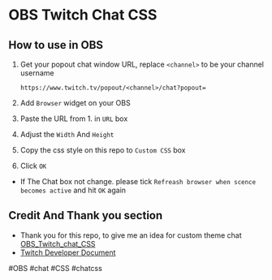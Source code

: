 # OBS Twitch Chat CSS

## How to use in OBS
1. Get your popout chat window URL, replace `<channel>` to be your channel username

    ```https://www.twitch.tv/popout/<channel>/chat?popout=```


2. Add `Browser` widget on your OBS
3. Paste the URL from 1. in `URL` box
4. Adjust the `Width` And `Height`
5. Copy the css style on this repo to `Custom CSS` box
6. Click `OK` 

* If The Chat box not change. please tick `Refreash browser when scence becomes active` and hit `OK` again
 

## Credit And Thank you section
- Thank you for this repo, to give me an idea for custom theme chat
[OBS_Twitch_chat_CSS](https://github.com/Boggartmob/OBS_Twitch_chat_CSS)
- [Twitch Developer Document](https://dev.twitch.tv/docs/embed/chat/)

#OBS #chat #CSS #chatcss

